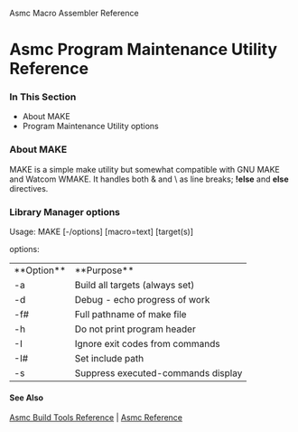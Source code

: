 Asmc Macro Assembler Reference

# Asmc Program Maintenance Utility Reference

### In This Section

- About MAKE
- Program Maintenance Utility options

### About MAKE

MAKE is a simple make utility but somewhat compatible with GNU MAKE and Watcom WMAKE. It handles both & and \\ as line breaks; **!else** and **else** directives.

### Library Manager options

Usage: MAKE [-/options] [macro=text] [target(s)]

options:

<table>
<tr><td>**Option**</td><td>**Purpose**</td></tr>
<tr><td>-a</td><td>Build all targets (always set)</td></tr>
<tr><td>-d</td><td>Debug - echo progress of work</td></tr>
<tr><td>-f#</td><td>Full pathname of make file</td></tr>
<tr><td>-h</td><td>Do not print program header</td></tr>
<tr><td>-I</td><td>Ignore exit codes from commands</td></tr>
<tr><td>-I#</td><td>Set include path</td></tr>
<tr><td>-s</td><td>Suppress executed-commands display</td></tr>
</table>

#### See Also

[Asmc Build Tools Reference](readme.md) | [Asmc Reference](../readme.md)
